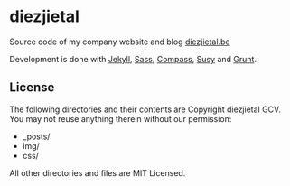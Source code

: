 diezjietal
==========

Source code of my company website and blog [diezjietal.be](http://diezjietal.be)

Development is done with [Jekyll](http://jekyllrb.com), [Sass](http://sass-lang.com), [Compass](http://compass-style.org/), [Susy](http://susy.oddbird.net/) and [Grunt](http://gruntjs.com/).

## License

The following directories and their contents are Copyright diezjietal GCV. You may not reuse anything therein without our permission:

* _posts/
* img/
* css/

All other directories and files are MIT Licensed.
